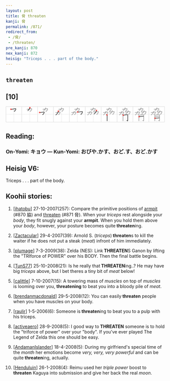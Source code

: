 ```yaml
---
layout: post
title: 脅 threaten
kanji: 脅
permalink: /871/
redirect_from:
 - /脅/
 - /threaten/
pre_kanji: 870
nex_kanji: 872
heisig: "Triceps . . . part of the body."
---
```


## `threaten`

## [10]

<div class="stroke"><img src="../images/E88485.png" /></div>

## Reading:

### On-Yomi: キョウ &mdash; Kun-Yomi: おびや.かす、おど.す、おど.かす

## Heisig V6:

Triceps . . . part of the body.

## Koohii stories:

1) [<a href="http://kanji.koohii.com/profile/ihatobu">ihatobu</a>] 27-10-2007(257): Compare the primitive positions of <a href="../870">armpit</a> (#870 脇) and <a href="../871">threaten</a> (#871 脅). When your <em>triceps</em> rest alongside your <em>body</em>, they fit snugly against your <strong>armpit</strong>. When you hold them above your <em>body</em>, however, your posture becomes quite<strong> threaten</strong>ing.

2) [<a href="http://kanji.koohii.com/profile/Zactacular">Zactacular</a>] 29-4-2007(39): Arnold S. (<em>triceps</em>)<strong> threaten</strong>s to kill the waiter if he does not put a steak (<em>meat</em>) infront of him immediately.

3) [<a href="http://kanji.koohii.com/profile/plumage">plumage</a>] 7-3-2009(38): Zelda (NES): Link<strong> THREATEN</strong>S Ganon by lifting the &quot;TRIforce of POWER&quot; over his BODY. Then the final battle begins.

4) [<a href="http://kanji.koohii.com/profile/TunS77">TunS77</a>] 25-10-2008(21): Is he really that<strong> THREATEN</strong>ing..? He may have big <em>triceps</em> above, but I bet theres a tiny bit of <em>meat</em> below!

5) [<a href="http://kanji.koohii.com/profile/calittle">calittle</a>] 7-10-2007(15): A towering mass of <em>muscles</em> on top of <em>muscles</em> is looming over you, <strong>threatening</strong> to beat you into a bloody pile of <em>meat</em>.

6) [<a href="http://kanji.koohii.com/profile/brendanmacdonald">brendanmacdonald</a>] 29-5-2008(12): You can easily<strong> threaten</strong> people when you have muscles on your body.

7) [<a href="http://kanji.koohii.com/profile/raulir">raulir</a>] 1-5-2006(6): Someone is<strong> threaten</strong>ing to beat you to a pulp with his triceps.

8) [<a href="http://kanji.koohii.com/profile/activeaero">activeaero</a>] 28-9-2008(5): I good way to<strong> THREATEN</strong> someone is to hold the &quot;triforce of power&quot; over your &quot;body&quot;. If you&#039;ve ever played The Legend of Zelda this one should be easy.

9) [<a href="http://kanji.koohii.com/profile/AndamanIslander">AndamanIslander</a>] 18-4-2008(5): During my girlfriend&#039;s special time of the <em>month</em> her emotions become <em>very, very, very powerful</em> and can be quite<strong> threaten</strong>ing, actually.

10) [<a href="http://kanji.koohii.com/profile/Henduluin">Henduluin</a>] 26-1-2008(4): Reimu used her <em>triple power</em> boost to<strong> threaten</strong> Kaguya into submission and give her back the real <em>moon</em>.
